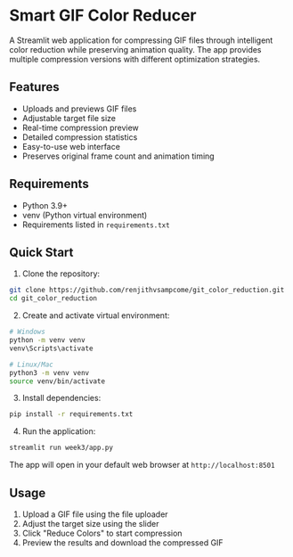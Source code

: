 # Smart GIF Color Reducer

A Streamlit web application for compressing GIF files through intelligent color reduction while preserving animation quality. The app provides multiple compression versions with different optimization strategies.

## Features

- Uploads and previews GIF files
- Adjustable target file size
- Real-time compression preview
- Detailed compression statistics
- Easy-to-use web interface
- Preserves original frame count and animation timing

## Requirements

- Python 3.9+
- venv (Python virtual environment)
- Requirements listed in `requirements.txt`

## Quick Start

1. Clone the repository:
```bash
git clone https://github.com/renjithvsampcome/git_color_reduction.git
cd git_color_reduction
```

2. Create and activate virtual environment:
```bash
# Windows
python -m venv venv
venv\Scripts\activate

# Linux/Mac
python3 -m venv venv
source venv/bin/activate
```

3. Install dependencies:
```bash
pip install -r requirements.txt
```

4. Run the application:
```bash
streamlit run week3/app.py
```

The app will open in your default web browser at `http://localhost:8501`

## Usage

1. Upload a GIF file using the file uploader
2. Adjust the target size using the slider
3. Click "Reduce Colors" to start compression
4. Preview the results and download the compressed GIF

